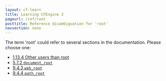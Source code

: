 ```yaml
---
layout: cf-learn
title: Learning CFEngine 3
pageurl: /ref/root
posttitle: Reference disambiguation for 'root'
navsection: none
---
```


The term 'root' could refer to several sections in the documentation. Please choose one:

- [1.13.4 Other users than root](https://cfengine.com/manuals/cf3-reference.html#Other-users-than-root)
- [5.7.2 <code>document_root</code>](https://cfengine.com/manuals/cf3-reference.html#document_root-in-knowledge)
- [9.4.3 <code>web_root</code>](https://cfengine.com/manuals/cf3-reference.html#web_root-in-occurrences)
- [9.4.4 <code>path_root</code>](https://cfengine.com/manuals/cf3-reference.html#path_root-in-occurrences)
